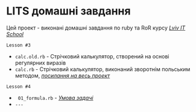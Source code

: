 # LITS домашні завдання

Цей проект - виконані домашні завдання по ruby та RoR курсу
[*Lviv IT School*](http://lits.ua/lc-school/ruby-and-ruby-on-rails/)

`Lesson #3`
- `calc.old.rb` - Стрічковий калькулятор, створений на основі регулярних виразів
- `calc.rb` - Стрічковий калькулятор, виконаний зворотнім польським методом, 
[*посилання на весь проект*](https://github.com/sdmytrenko/calc)

`Lesson #4`
- ` 01_formula.rb` - [*Умова задачі*](https://gist.github.com/kunik/f624263e0361e61e2e0a)
- `---`